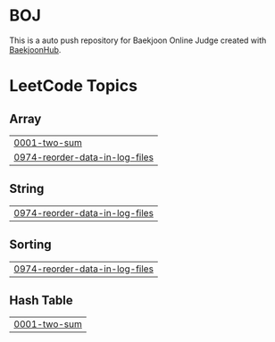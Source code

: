 # BOJ
This is a auto push repository for Baekjoon Online Judge created with [BaekjoonHub](https://github.com/BaekjoonHub/BaekjoonHub).

<!---LeetCode Topics Start-->
# LeetCode Topics
## Array
|  |
| ------- |
| [0001-two-sum](https://github.com/SungchoonPark/BOJ/tree/master/0001-two-sum) |
| [0974-reorder-data-in-log-files](https://github.com/SungchoonPark/BOJ/tree/master/0974-reorder-data-in-log-files) |
## String
|  |
| ------- |
| [0974-reorder-data-in-log-files](https://github.com/SungchoonPark/BOJ/tree/master/0974-reorder-data-in-log-files) |
## Sorting
|  |
| ------- |
| [0974-reorder-data-in-log-files](https://github.com/SungchoonPark/BOJ/tree/master/0974-reorder-data-in-log-files) |
## Hash Table
|  |
| ------- |
| [0001-two-sum](https://github.com/SungchoonPark/BOJ/tree/master/0001-two-sum) |
<!---LeetCode Topics End-->